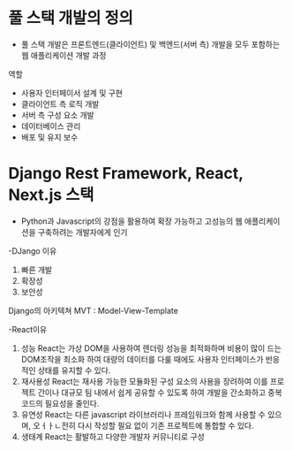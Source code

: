 # 풀 스택 개발의 정의
- 풀 스택 개발은 프론트엔드(클라이언트) 및 백엔드(서버 측) 개발을 모두 포함하는 웹 애플리케이션 개발 과정

역할
- 사용자 인터페이서 설계 및 구현
- 클라이언트 측 로직 개발
- 서버 측 구성 요소 개발
- 데이터베이스 관리
- 배포 및 유지 보수

# Django Rest Framework, React, Next.js 스택
- Python과 Javascript의 강점을 활용하여 확장 가능하고 고성능의
웹 애플리케이션을 구축하려는 개발자에게 인기

-DJango 이유
1. 빠른 개발
2. 확장성
3. 보안성

Django의 아키텍쳐
MVT : Model-View-Template

-React이유
1. 성능 React는 가상 DOM을 사용하여 렌더링 성능을 최적화하며
비용이 많이 드는 DOM조작을 최소화 하여 대량의 데이터를 다룰 때에도 사용자
인터페이스가 반응적인 상태를 유지할 수 있다.
2. 재사용성 React는 재사용 가능한 모듈화된 구성 요소의 사용을 장려하여
이를 프로젝트 간이나 대규모 팀 내에서 쉽게 공유할 수 있도록 하여 개발을 간소화하고
중복 코드의 필요성을 줄인다.
3. 유연성 React는 다른 javascript 라이브러리나 프레임워크와 함께 사용할 수 있으며, 오ㅓㅏㄴ전히 
다시 작성할 필요 없이 기존 프로젝트에 통합할 수 있다.
4. 생태계 React는 활발하고 다양한 개발자 커뮤니티로 구성

